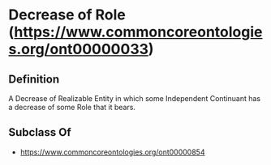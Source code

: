 # Decrease of Role (https://www.commoncoreontologies.org/ont00000033)

## Definition
A Decrease of Realizable Entity in which some Independent Continuant has a decrease of some Role that it bears.

## Subclass Of
- https://www.commoncoreontologies.org/ont00000854

